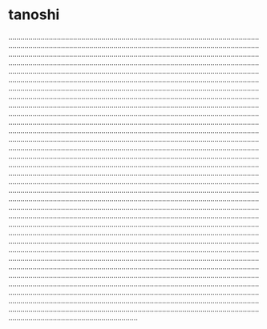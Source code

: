 # tanoshi

............................................................................................................................................................................................................................................................................................................................................................................................................................................................................................................................................................................................................................................................................................................................................................................................................................................................................................................................................................................................................................................................................................................................................................................................................................................................................................................................................................................................................................................................................................................................................................................................................................................................................................................................................................................................................................................................................................................................................................................................................................................................................................................................................................................................................................................................................................................................................................................................................................................................................................................................................................................................................................................................................................................................................................................................................................................................................................................................................................................................................................................................................................................................................................................................................................................................................................................................................................................................................................................................................................................................................................................................................................................................................................................................................................................................................................................................................................................................................................................................................................................................................................................................................................................................................................................................................................................................